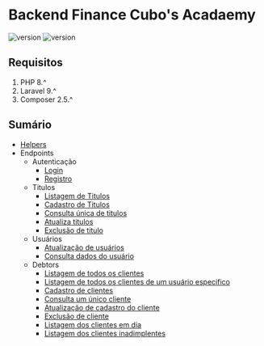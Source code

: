 # Backend Finance Cubo's Acadaemy
![version](https://img.shields.io/badge/DocVersion-0.0.5-informational)
![version](https://img.shields.io/badge/AppVersion-2.2.1-informational)

## Requisitos

1. PHP 8.^
2. Laravel 9.^
3. Composer 2.5.^

## Sumário

- [Helpers](/doc/helpers/helpers.md)
- Endpoints
  - Autenticação
    - [Login](/doc/auth/login.md)
    - [Registro](/doc/auth/register.md)
  - Titulos
    - [Listagem de Titulos](doc/installments/list-installments.md)
    - [Cadastro de Titulos](/doc/installments/add-installments.md)
    - [Consulta única de titulos](/doc/installments/show-installments.md)
    - [Atualiza titulos](/doc/installments/update-installments.md)
    - [Exclusão de titulo](/doc/installments/destroy-installments.md)
  - Usuários
    - [Atualização de usuários](/doc/users/update-user.md)
    - [Consulta dados do usuário](/doc/users/show-user.md)
  - Debtors
    - [Listagem de todos os clientes](/doc/debtors/all-debtors.md)
    - [Listagem de todos os clientes de um usuário especifico](/doc/debtors/users-debtors.md)
    - [Cadastro de clientes](/doc/debtors/store-debtors.md)
    - [Consulta um único cliente](/doc/debtors/show-debtors.md)
    - [Atualização de cadastro do cliente](/doc/debtors/update-debtors.md)
    - [Exclusão de cliente](/doc/debtors/destroy-debtors.md)
    - [Listagem dos clientes em dia](/doc/debtors/payers-debtors.md)
    - [Listagem dos clientes inadimplentes](/doc/debtors/defaulters-debtors.md)

